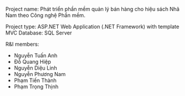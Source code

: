 Project name: Phát triển phần mềm quản lý bán hàng cho hiệu sách Nhã Nam theo Công nghệ Phần mềm.

Project type: ASP.NET Web Application (.NET Framework) with template MVC
Database: SQL Server

R&I members:
- Nguyễn Tuấn Anh
- Đỗ Quang Hiệp
- Nguyễn Diệu Linh
- Nguyễn Phương Nam
- Phạm Tiến Thành
- Phạm Trọng Thịnh
